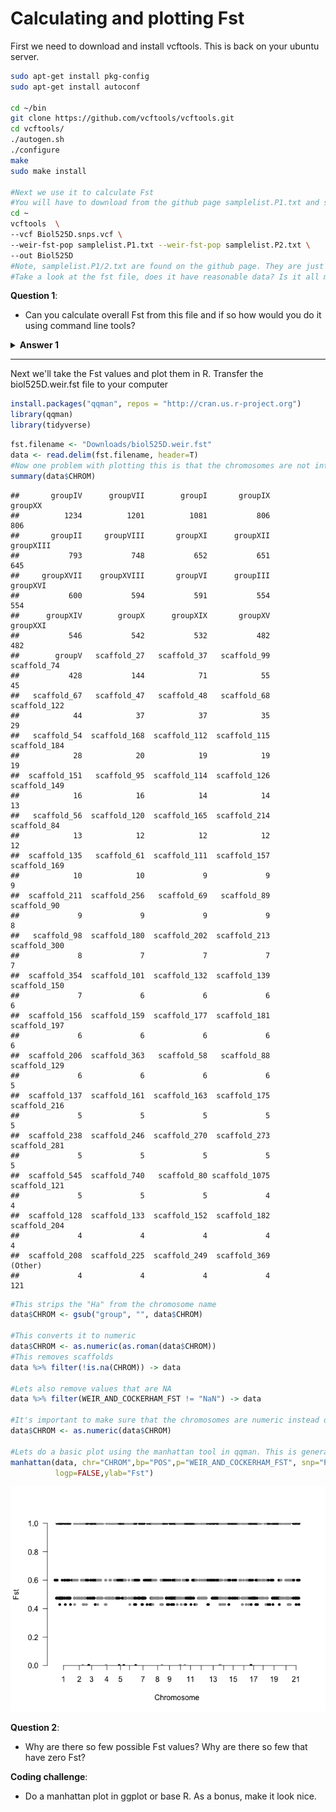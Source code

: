 # Calculating and plotting Fst

First we need to download and install vcftools. This is back on your ubuntu server.
```bash
sudo apt-get install pkg-config
sudo apt-get install autoconf

cd ~/bin 
git clone https://github.com/vcftools/vcftools.git
cd vcftools/ 
./autogen.sh 
./configure	
make 
sudo make install

#Next we use it to calculate Fst
#You will have to download from the github page samplelist.P1.txt and samplelist.P2.txt
cd ~
vcftools  \
--vcf Biol525D.snps.vcf \
--weir-fst-pop samplelist.P1.txt --weir-fst-pop samplelist.P2.txt \
--out Biol525D
#Note, samplelist.P1/2.txt are found on the github page. They are just lists of samples for each population.
#Take a look at the fst file, does it have reasonable data? Is it all missing data?
```
**Question 1**:
* Can you calculate overall Fst from this file and if so how would you do it using command line tools?

<details> 
<summary><b>Answer 1</b>  </summary>

  
    Fst is a ratio so calculating the overall values requires summing the numerator and denominator for each locus, which we don't have. 
    
</details>

---

Next we'll take the Fst values and plot them in R. Transfer the biol525D.weir.fst file to your computer


```r
install.packages("qqman", repos = "http://cran.us.r-project.org")
library(qqman)
library(tidyverse)
```

```r
fst.filename <- "Downloads/biol525D.weir.fst"
data <- read.delim(fst.filename, header=T)
#Now one problem with plotting this is that the chromosomes are not intergers
summary(data$CHROM)
```

```
##       groupIV      groupVII        groupI       groupIX       groupXX 
##          1234          1201          1081           806           806 
##       groupII     groupVIII       groupXI      groupXII     groupXIII 
##           793           748           652           651           645 
##     groupXVII    groupXVIII       groupVI      groupIII      groupXVI 
##           600           594           591           554           554 
##      groupXIV        groupX      groupXIX       groupXV      groupXXI 
##           546           542           532           482           482 
##        groupV   scaffold_27   scaffold_37   scaffold_99   scaffold_74 
##           428           144            71            55            45 
##   scaffold_67   scaffold_47   scaffold_48   scaffold_68  scaffold_122 
##            44            37            37            35            29 
##   scaffold_54  scaffold_168  scaffold_112  scaffold_115  scaffold_184 
##            28            20            19            19            19 
##  scaffold_151   scaffold_95  scaffold_114  scaffold_126  scaffold_149 
##            16            16            14            14            13 
##   scaffold_56  scaffold_120  scaffold_165  scaffold_214   scaffold_84 
##            13            12            12            12            12 
##  scaffold_135   scaffold_61  scaffold_111  scaffold_157  scaffold_169 
##            10            10             9             9             9 
##  scaffold_211  scaffold_256   scaffold_69   scaffold_89   scaffold_90 
##             9             9             9             9             8 
##   scaffold_98  scaffold_180  scaffold_202  scaffold_213  scaffold_300 
##             8             7             7             7             7 
##  scaffold_354  scaffold_101  scaffold_132  scaffold_139  scaffold_150 
##             7             6             6             6             6 
##  scaffold_156  scaffold_159  scaffold_177  scaffold_181  scaffold_197 
##             6             6             6             6             6 
##  scaffold_206  scaffold_363   scaffold_58   scaffold_88  scaffold_129 
##             6             6             6             6             5 
##  scaffold_137  scaffold_161  scaffold_163  scaffold_175  scaffold_216 
##             5             5             5             5             5 
##  scaffold_238  scaffold_246  scaffold_270  scaffold_273  scaffold_281 
##             5             5             5             5             5 
##  scaffold_545  scaffold_740   scaffold_80 scaffold_1075  scaffold_121 
##             5             5             5             4             4 
##  scaffold_128  scaffold_133  scaffold_152  scaffold_182  scaffold_204 
##             4             4             4             4             4 
##  scaffold_208  scaffold_225  scaffold_249  scaffold_369       (Other) 
##             4             4             4             4           121
```

```r
#This strips the "Ha" from the chromosome name
data$CHROM <- gsub("group", "", data$CHROM)

#This converts it to numeric
data$CHROM <- as.numeric(as.roman(data$CHROM))
#This removes scaffolds
data %>% filter(!is.na(CHROM)) -> data

#Lets also remove values that are NA
data %>% filter(WEIR_AND_COCKERHAM_FST != "NaN") -> data

#It's important to make sure that the chromosomes are numeric instead of character
data$CHROM <- as.numeric(data$CHROM)

#Lets do a basic plot using the manhattan tool in qqman. This is generally designed for plotting pvalues from GWAS, but it works here.
manhattan(data, chr="CHROM",bp="POS",p="WEIR_AND_COCKERHAM_FST", snp="POS",
          logp=FALSE,ylab="Fst")
```

![](figure/fst1-1.png)


**Question 2**:
* Why are there so few possible Fst values? Why are there so few that have zero Fst?

**Coding challenge**:
* Do a manhattan plot in ggplot or base R. As a bonus, make it look nice.




